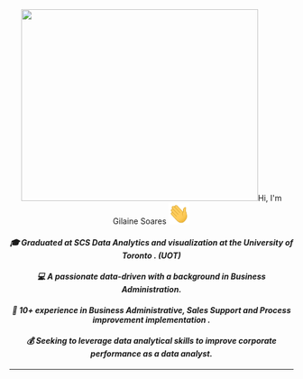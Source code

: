 <div id="header" align="center">
  <img src="https://cdn.dribbble.com/users/634508/screenshots/2172083/media/863da86eeaed056444be4fc8b02edcdf.gif" width="420" height="340/>
</div>

---

# Hi, I'm Gilaine Soares <img src="https://github.com/ABSphreak/ABSphreak/raw/master/gifs/Hi.gif" height="38" width="38" >


  <h4> <em>🎓 Graduated at SCS Data Analytics and visualization at the University of Toronto . (UOT) </em></h4>
 
  <h4> <em>💻 A passionate data-driven with a background in Business Administration. </em></hr>
                                                                                                                        
  <h4> <em>🔑 10+ experience in Business Administrative, Sales Support and Process improvement implementation .</em> </h4>                                                                                                                      
                                                                                                                        
  <h4> <em>💰 Seeking to leverage data analytical skills to improve corporate performance as a data analyst. </em> </h4>
 
 ---

 </div>
 
 
 ##

